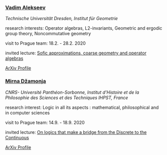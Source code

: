 <style>
</style>

<div class="info">

<div>

### [Vadim Alekseev](http://v-alekseev.org/)

*Technische Universität Dresden, Institut für Geometrie*

research interests: Operator algebras, L2-invariants, Geometric and
ergodic group theory, Noncommutative geometry

visit to Prague team: 18.2. - 28.2. 2020 

invited lecture: [Sofic approximations, coarse geometry and operator algebras](https://calendar.math.cas.cz/content/sofic-approximations-coarse-geometry-and-operator-algebras)

[ArXiv Profile](https://arxiv.org/a/alekseev_v_1.html)
</div>

<div>

### [Mirna Džamonja](https://www.logiqueconsult.eu)

*CNRS- Université Panthéon-Sorbonne, Institut d’Histoire et de la Philosophie des Sciences et des Techniques IHPST, France*


research interest: Logic in all its aspects : mathematical, philosophical and in computer sciences

visit to Prague team: 14.9. - 18.9. 2020

invited lecture: [On logics that make a bridge from the Discrete to the Continuous](https://calendar.math.cas.cz/content/logics-make-bridge-discrete-continuous)

[ArXiv Profile](https://arxiv.org/search/math?searchtype=author&query=Džamonja,+M)
</div>

</div>
